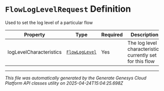 # `FlowLogLevelRequest` Definition

Used to set the log level of a particular flow

| Property | Type | Required | Description |
|----------|------|----------|-------------|
| logLevelCharacteristics | [`FlowLogLevel`](flowloglevel-definition.md) | Yes | The log level characteristics currently set for this flow |

---

*This file was automatically generated by the Generate Genesys Cloud Platform API classes utility on 2025-04-24T15:04:25.698Z*